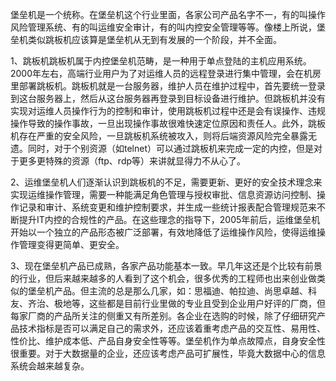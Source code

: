 
堡垒机是一个统称。在堡垒机这个行业里面，各家公司产品名字不一，有的叫操作风险管理系统、有的叫运维安全审计，有的叫内控安全管理等等。像楼上所说，堡垒机类似跳板机应该算是堡垒机从无到有发展的一个阶段，并不全面。

1、跳板机跳板机属于内控堡垒机范畴，是一种用于单点登陆的主机应用系统。2000年左右，高端行业用户为了对运维人员的远程登录进行集中管理，会在机房里部署跳板机。跳板机就是一台服务器，维护人员在维护过程中，首先要统一登录到这台服务器上，然后从这台服务器再登录到目标设备进行维护。但跳板机并没有实现对运维人员操作行为的控制和审计，使用跳板机过程中还是会有误操作、违规操作导致的操作事故，一旦出现操作事故很难快速定位原因和责任人。此外，跳板机存在严重的安全风险，一旦跳板机系统被攻入，则将后端资源风险完全暴露无遗。同时，对于个别资源（如telnet）可以通过跳板机来完成一定的内控，但是对于更多更特殊的资源（ftp、rdp等）来讲就显得力不从心了。

2、运维堡垒机人们逐渐认识到跳板机的不足，需要更新、更好的安全技术理念来实现运维操作管理，需要一种能满足角色管理与授权审批、信息资源访问控制、操作记录和审计、系统变更和维护控制要求，并生成一些统计报表配合管理规范来不断提升IT内控的合规性的产品。在这些理念的指导下，2005年前后，运维堡垒机开始以一个独立的产品形态被广泛部署，有效地降低了运维操作风险，使得运维操作管理变得更简单、更安全。

3、现在堡垒机产品已成熟，各家产品功能基本一致。早几年这还是个比较有前景的行业，但后来越来越多的人看到了这个机会，很多优秀的工程师也出来创业做类似的堡垒机产品。但主流的总是那么几家，如：思福迪、帕拉迪、尚思卓越、科友、齐治、极地等，这些都是目前行业里做的专业且受到企业用户好评的厂商，但每家厂商的产品所关注的侧重又有所差别。各企业在选购的时候，除了仔细研究产品技术指标是否可以满足自己的需求外，还应该着重考虑产品的交互性、易用性、性价比、维护成本低、产品自身安全性等等。堡垒机作为单点故障点，自身安全性很重要。对于大数据量的企业，还应该考虑产品可扩展性，毕竟大数据中心的信息系统会越来越复杂。